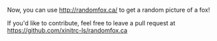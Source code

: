 Now, you can use http://randomfox.ca/ to get a random picture of a fox!

If you'd like to contribute, feel free to leave a pull request at https://github.com/xinitrc-ls/randomfox.ca
